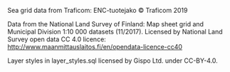 Sea grid data from Traficom: ENC-tuotejako © Traficom 2019

Data from the National Land Survey of Finland: Map sheet grid and Municipal Division 1:10 000 datasets (11/2017). Licensed by National Land Survey open data CC 4.0 licence: http://www.maanmittauslaitos.fi/en/opendata-licence-cc40

Layer styles in layer_styles.sql licensed by Gispo Ltd. under CC-BY-4.0.
